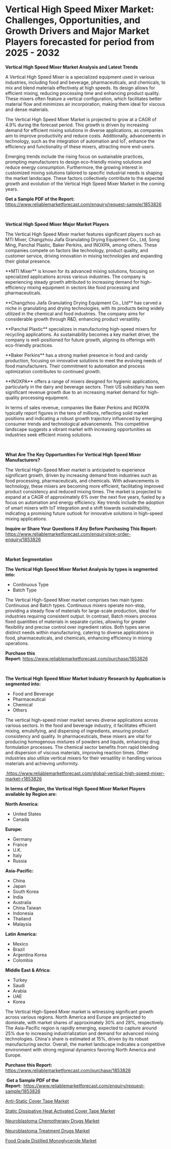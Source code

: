 <p><h1>Vertical High Speed Mixer Market: Challenges, Opportunities, and Growth Drivers and Major Market Players forecasted for period from 2025 - 2032</h1></p><p><strong>Vertical High Speed Mixer Market Analysis and Latest Trends</strong></p>
<p><p>A Vertical High Speed Mixer is a specialized equipment used in various industries, including food and beverage, pharmaceuticals, and chemicals, to mix and blend materials effectively at high speeds. Its design allows for efficient mixing, reducing processing time and enhancing product quality. These mixers often feature a vertical configuration, which facilitates better material flow and minimizes air incorporation, making them ideal for viscous and dense materials.</p><p>The Vertical High Speed Mixer Market is projected to grow at a CAGR of 4.9% during the forecast period. This growth is driven by increasing demand for efficient mixing solutions in diverse applications, as companies aim to improve productivity and reduce costs. Additionally, advancements in technology, such as the integration of automation and IoT, enhance the efficiency and functionality of these mixers, attracting more end-users.</p><p>Emerging trends include the rising focus on sustainable practices, prompting manufacturers to design eco-friendly mixing solutions and reduce energy consumption. Furthermore, the growing interest in customized mixing solutions tailored to specific industrial needs is shaping the market landscape. These factors collectively contribute to the expected growth and evolution of the Vertical High Speed Mixer Market in the coming years.</p></p>
<p><strong>Get a Sample PDF of the Report:&nbsp;</strong> <a href="https://www.reliablemarketforecast.com/enquiry/request-sample/1853826?utm_campaign=1130&utm_medium=2&utm_source=Github&utm_content=ia&utm_term=27032025&utm_id=vertical-high-speed-mixer">https://www.reliablemarketforecast.com/enquiry/request-sample/1853826</a></p>
<p>&nbsp;</p>
<p><strong>Vertical High Speed Mixer Major Market Players</strong></p>
<p><p>The Vertical High Speed Mixer market features significant players such as MTI Mixer, Changzhou Jiafa Granulating Drying Equipment Co., Ltd, Song Ming, Panchal Plastic, Baker Perkins, and INOXPA, among others. These companies compete on factors like technology, product quality, and customer service, driving innovation in mixing technologies and expanding their global presence.</p><p>**MTI Mixer** is known for its advanced mixing solutions, focusing on specialized applications across various industries. The company is experiencing steady growth attributed to increasing demand for high-efficiency mixing equipment in sectors like food processing and pharmaceuticals.</p><p>**Changzhou Jiafa Granulating Drying Equipment Co., Ltd** has carved a niche in granulating and drying technologies, with its products being widely utilized in the chemical and food industries. The company aims for considerable growth through R&D, enhancing product versatility.</p><p>**Panchal Plastic** specializes in manufacturing high-speed mixers for recycling applications. As sustainability becomes a key market driver, the company is well-positioned for future growth, aligning its offerings with eco-friendly practices.</p><p>**Baker Perkins** has a strong market presence in food and candy production, focusing on innovative solutions to meet the evolving needs of food manufacturers. Their commitment to automation and process optimization contributes to continued growth.</p><p>**INOXPA** offers a range of mixers designed for hygienic applications, particularly in the dairy and beverage sectors. Their US subsidiary has seen significant revenue growth due to an increasing market demand for high-quality processing equipment.</p><p>In terms of sales revenue, companies like Baker Perkins and INOXPA typically report figures in the tens of millions, reflecting solid market positions and indicating a robust growth trajectory influenced by emerging consumer trends and technological advancements. This competitive landscape suggests a vibrant market with increasing opportunities as industries seek efficient mixing solutions.</p></p>
<p>&nbsp;</p>
<p><strong>What Are The Key Opportunities For Vertical High Speed Mixer Manufacturers?</strong></p>
<p><p>The Vertical High-Speed Mixer market is anticipated to experience significant growth, driven by increasing demand from industries such as food processing, pharmaceuticals, and chemicals. With advancements in technology, these mixers are becoming more efficient, facilitating improved product consistency and reduced mixing times. The market is projected to expand at a CAGR of approximately 6% over the next five years, fueled by a focus on automation and energy efficiency. Key trends include the adoption of smart mixers with IoT integration and a shift towards sustainability, indicating a promising future outlook for innovative solutions in high-speed mixing applications.</p></p>
<p><strong>Inquire or Share Your Questions If Any Before Purchasing This Report:</strong> <a href="https://www.reliablemarketforecast.com/enquiry/pre-order-enquiry/1853826?utm_campaign=1130&utm_medium=2&utm_source=Github&utm_content=ia&utm_term=27032025&utm_id=vertical-high-speed-mixer">https://www.reliablemarketforecast.com/enquiry/pre-order-enquiry/1853826</a></p>
<p>&nbsp;</p>
<p><strong>Market Segmentation</strong></p>
<p><strong>The Vertical High Speed Mixer Market Analysis by types is segmented into:</strong></p>
<p><ul><li>Continuous Type</li><li>Batch Type</li></ul></p>
<p><p>The Vertical High-Speed Mixer market comprises two main types: Continuous and Batch types. Continuous mixers operate non-stop, providing a steady flow of materials for large-scale production, ideal for industries requiring consistent output. In contrast, Batch mixers process fixed quantities of materials in separate cycles, allowing for greater flexibility and precise control over ingredient ratios. Both types serve distinct needs within manufacturing, catering to diverse applications in food, pharmaceuticals, and chemicals, enhancing efficiency in mixing operations.</p></p>
<p><strong>Purchase this Report:&nbsp;</strong><a href="https://www.reliablemarketforecast.com/purchase/1853826?utm_campaign=1130&utm_medium=2&utm_source=Github&utm_content=ia&utm_term=27032025&utm_id=vertical-high-speed-mixer">https://www.reliablemarketforecast.com/purchase/1853826</a></p>
<p>&nbsp;</p>
<p><strong>The Vertical High Speed Mixer Market Industry Research by Application is segmented into:</strong></p>
<p><ul><li>Food and Beverage</li><li>Pharmaceutical</li><li>Chemical</li><li>Others</li></ul></p>
<p><p>The vertical high-speed mixer market serves diverse applications across various sectors. In the food and beverage industry, it facilitates efficient mixing, emulsifying, and dispersing of ingredients, ensuring product consistency and quality. In pharmaceuticals, these mixers are vital for producing homogenous mixtures of powders and liquids, enhancing drug formulation processes. The chemical sector benefits from rapid blending and dispersion of viscous materials, improving reaction times. Other industries also utilize vertical mixers for their versatility in handling various materials and achieving uniformity.</p></p>
<p><a href="https://www.reliablemarketforecast.com/global-vertical-high-speed-mixer-market-r1853826?utm_campaign=1130&utm_medium=2&utm_source=Github&utm_content=ia&utm_term=27032025&utm_id=vertical-high-speed-mixer">&nbsp;https://www.reliablemarketforecast.com/global-vertical-high-speed-mixer-market-r1853826</a></p>
<p><strong>In terms of Region, the Vertical High Speed Mixer Market Players available by Region are:</strong></p>
<p>
    <p> <strong> North America: </strong>
        <ul>
            <li>United States</li>
            <li>Canada</li>
        </ul>
        </p> 
    <p> <strong> Europe: </strong>
        <ul>
            <li>Germany</li>
            <li>France</li>
            <li>U.K.</li>
            <li>Italy</li>
            <li>Russia</li>
        </ul>
        </p> 
    <p> <strong> Asia-Pacific: </strong>
        <ul>
            <li>China</li>
            <li>Japan</li>
            <li>South Korea</li>
            <li>India</li>
            <li>Australia</li>
            <li>China Taiwan</li>
            <li>Indonesia</li>
            <li>Thailand</li>
            <li>Malaysia</li>
        </ul>
        </p> 
    <p> <strong> Latin America: </strong>
        <ul>
            <li>Mexico</li>
            <li>Brazil</li>
            <li>Argentina Korea</li>
            <li>Colombia</li>
        </ul>
        </p> 
    <p> <strong> Middle East & Africa: </strong>
        <ul>
            <li>Turkey</li>
            <li>Saudi</li>
            <li>Arabia</li>
            <li>UAE</li>
            <li>Korea</li>
        </ul>
    </p>
    </p>
<p><p>The Vertical High-Speed Mixer market is witnessing significant growth across various regions. North America and Europe are projected to dominate, with market shares of approximately 30% and 28%, respectively. The Asia-Pacific region is rapidly emerging, expected to capture around 25% due to increasing industrialization and demand for advanced mixing technologies. China's share is estimated at 15%, driven by its robust manufacturing sector. Overall, the market landscape indicates a competitive environment with strong regional dynamics favoring North America and Europe.</p></p>
<p><strong>Purchase this Report: </strong><a href="https://www.reliablemarketforecast.com/purchase/1853826?utm_campaign=1130&utm_medium=2&utm_source=Github&utm_content=ia&utm_term=27032025&utm_id=vertical-high-speed-mixer">https://www.reliablemarketforecast.com/purchase/1853826</a></p>
<p>&nbsp;<strong>Get a Sample PDF of the Report:&nbsp;&nbsp;</strong><a href="https://www.reliablemarketforecast.com/enquiry/request-sample/1853826?utm_campaign=1130&utm_medium=2&utm_source=Github&utm_content=ia&utm_term=27032025&utm_id=vertical-high-speed-mixer">https://www.reliablemarketforecast.com/enquiry/request-sample/1853826</a></p>
<p><strong></strong></p>
<p><p><a href="https://github.com/ceranamaduvq/Market-Research-Report-List-1/blob/main/anti-static-cover-tape-market.md?utm_campaign=1130&utm_medium=2&utm_source=Github&utm_content=ia&utm_term=27032025&utm_id=vertical-high-speed-mixer">Anti-Static Cover Tape Market</a></p><p><a href="https://github.com/geresalgieaz/Market-Research-Report-List-1/blob/main/static-dissipative-heat-activated-cover-tape-market.md?utm_campaign=1130&utm_medium=2&utm_source=Github&utm_content=ia&utm_term=27032025&utm_id=vertical-high-speed-mixer">Static Dissipative Heat Activated Cover Tape Market</a></p><p><a href="https://github.com/sibellanikmn/Market-Research-Report-List-1/blob/main/neuroblastoma-chemotherapy-drugs-market.md?utm_campaign=1130&utm_medium=2&utm_source=Github&utm_content=ia&utm_term=27032025&utm_id=vertical-high-speed-mixer">Neuroblastoma Chemotherapy Drugs Market</a></p><p><a href="https://github.com/heeildannas/Market-Research-Report-List-1/blob/main/neuroblastoma-treatment-drugs-market.md?utm_campaign=1130&utm_medium=2&utm_source=Github&utm_content=ia&utm_term=27032025&utm_id=vertical-high-speed-mixer">Neuroblastoma Treatment Drugs Market</a></p><p><a href="https://github.com/dickstoscopg/Market-Research-Report-List-1/blob/main/food-grade-distilled-monoglyceride-market.md?utm_campaign=1130&utm_medium=2&utm_source=Github&utm_content=ia&utm_term=27032025&utm_id=vertical-high-speed-mixer">Food Grade Distilled Monoglyceride Market</a></p></p>